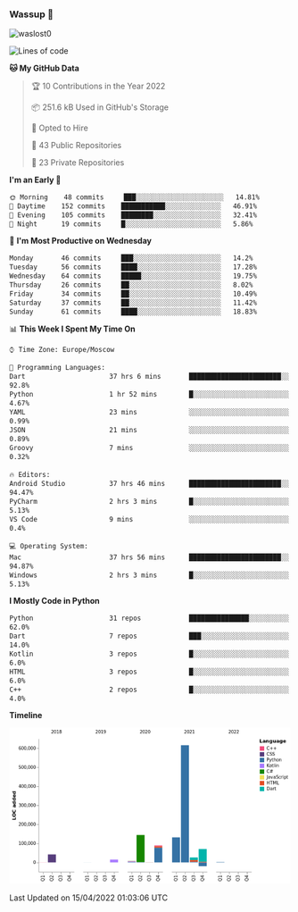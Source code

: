 ### Wassup 👋

<p align="left"> <img src="https://komarev.com/ghpvc/?username=waslost0" alt="waslost0" /></p>

<!--START_SECTION:waka-->
![Lines of code](https://img.shields.io/badge/From%20Hello%20World%20I%27ve%20Written-1%20Million%20lines%20of%20code-blue)

**🐱 My GitHub Data** 

> 🏆 10 Contributions in the Year 2022
 > 
> 📦 251.6 kB Used in GitHub's Storage 
 > 
> 💼 Opted to Hire
 > 
> 📜 43 Public Repositories 
 > 
> 🔑 23 Private Repositories  
 > 
**I'm an Early 🐤** 

```text
🌞 Morning    48 commits     ███░░░░░░░░░░░░░░░░░░░░░░   14.81% 
🌆 Daytime    152 commits    ███████████░░░░░░░░░░░░░░   46.91% 
🌃 Evening    105 commits    ████████░░░░░░░░░░░░░░░░░   32.41% 
🌙 Night      19 commits     █░░░░░░░░░░░░░░░░░░░░░░░░   5.86%

```
📅 **I'm Most Productive on Wednesday** 

```text
Monday       46 commits     ███░░░░░░░░░░░░░░░░░░░░░░   14.2% 
Tuesday      56 commits     ████░░░░░░░░░░░░░░░░░░░░░   17.28% 
Wednesday    64 commits     █████░░░░░░░░░░░░░░░░░░░░   19.75% 
Thursday     26 commits     ██░░░░░░░░░░░░░░░░░░░░░░░   8.02% 
Friday       34 commits     ██░░░░░░░░░░░░░░░░░░░░░░░   10.49% 
Saturday     37 commits     ██░░░░░░░░░░░░░░░░░░░░░░░   11.42% 
Sunday       61 commits     ████░░░░░░░░░░░░░░░░░░░░░   18.83%

```


📊 **This Week I Spent My Time On** 

```text
⌚︎ Time Zone: Europe/Moscow

💬 Programming Languages: 
Dart                     37 hrs 6 mins       ███████████████████████░░   92.8% 
Python                   1 hr 52 mins        █░░░░░░░░░░░░░░░░░░░░░░░░   4.67% 
YAML                     23 mins             ░░░░░░░░░░░░░░░░░░░░░░░░░   0.99% 
JSON                     21 mins             ░░░░░░░░░░░░░░░░░░░░░░░░░   0.89% 
Groovy                   7 mins              ░░░░░░░░░░░░░░░░░░░░░░░░░   0.32%

🔥 Editors: 
Android Studio           37 hrs 46 mins      ███████████████████████░░   94.47% 
PyCharm                  2 hrs 3 mins        █░░░░░░░░░░░░░░░░░░░░░░░░   5.13% 
VS Code                  9 mins              ░░░░░░░░░░░░░░░░░░░░░░░░░   0.4%

💻 Operating System: 
Mac                      37 hrs 56 mins      ███████████████████████░░   94.87% 
Windows                  2 hrs 3 mins        █░░░░░░░░░░░░░░░░░░░░░░░░   5.13%

```

**I Mostly Code in Python** 

```text
Python                   31 repos            ███████████████░░░░░░░░░░   62.0% 
Dart                     7 repos             ███░░░░░░░░░░░░░░░░░░░░░░   14.0% 
Kotlin                   3 repos             █░░░░░░░░░░░░░░░░░░░░░░░░   6.0% 
HTML                     3 repos             █░░░░░░░░░░░░░░░░░░░░░░░░   6.0% 
C++                      2 repos             █░░░░░░░░░░░░░░░░░░░░░░░░   4.0%

```


**Timeline**

![Chart not found](https://raw.githubusercontent.com/waslost0/waslost0/master/charts/bar_graph.png) 


 Last Updated on 15/04/2022 01:03:06 UTC
<!--END_SECTION:waka-->

